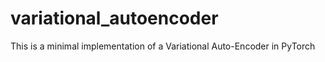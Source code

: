 # variational_autoencoder
This is a minimal implementation of a Variational Auto-Encoder in PyTorch
